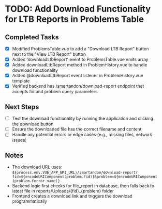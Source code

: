 # TODO: Add Download Functionality for LTB Reports in Problems Table

## Completed Tasks
- [x] Modified ProblemsTable.vue to add a "Download LTB Report" button next to the "View LTB Report" button
- [x] Added 'downloadLtbReport' event to ProblemsTable.vue emits array
- [x] Added downloadLtbReport method in ProblemHistory.vue to handle download functionality
- [x] Added @downloadLtbReport event listener in ProblemHistory.vue template
- [x] Verified backend has /smartandon/download-report endpoint that accepts fid and problem query parameters

## Next Steps
- [ ] Test the download functionality by running the application and clicking the download button
- [ ] Ensure the downloaded file has the correct filename and content
- [ ] Handle any potential errors or edge cases (e.g., missing files, network issues)

## Notes
- The download URL uses: `${process.env.VUE_APP_API_URL}/smartandon/download-report?fid=${encodeURIComponent(problem.fid)}&problem=${encodeURIComponent(problem.ferror_name)}`
- Backend logic first checks for file_report in database, then falls back to latest file in reports/Uploads/{fid}_{problem} folder
- Frontend creates a download link and triggers the download programmatically
